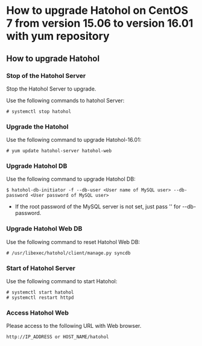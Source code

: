 How to upgrade Hatohol on CentOS 7  from version 15.06 to version 16.01 with yum repository
=====================================================================================================

How to upgrade Hatohol
----------------------

### Stop of the Hatohol Server

Stop the Hatohol Server to upgrade.

Use the following commands to hatohol Server:

    # systemctl stop hatohol

### Upgrade the Hatohol

Use the following command to upgrade Hatohol-16.01:

    # yum update hatohol-server hatohol-web

### Upgrade Hatohol DB

Use the following command to upgrade Hatohol DB:

    $ hatohol-db-initiator -f --db-user <User name of MySQL user> --db-password <User password of MySQL user>

 - If the root password of the MySQL server is not set, just pass '' for --db-password.

### Upgrade Hatohol Web DB

Use the following command to reset Hatohol Web DB:

    # /usr/libexec/hatohol/client/manage.py syncdb

### Start of Hatohol Server

Use the following command to start Hatohol:

    # systemctl start hatohol
    # systemctl restart httpd

### Access Hatohol Web

Please access to the following URL with Web browser.

`http://IP_ADDRESS or HOST_NAME/hatohol`
